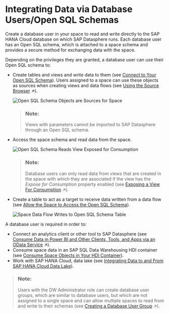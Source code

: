 <!-- loio3de55a78a4614deda589633baea28645 -->

# Integrating Data via Database Users/Open SQL Schemas

Create a database user in your space to read and write directly to the SAP HANA Cloud database on which SAP Datasphere runs. Each database user has an Open SQL schema, which is attached to a space schema and provides a secure method for exchanging data with the space.

Depending on the privileges they are granted, a database user can use their Open SQL schema to:

-   Create tables and views and write data to them \(see [Connect to Your Open SQL Schema](connect-to-your-open-sql-schema-b78ad20.md)\). Users assigned to a space can use these objects as sources when creating views and data flows \(see [Using the Source Browser](https://help.sap.com/viewer/24f836070a704022a40c15442163e5cf/DEV_CURRENT/en-US/7d2b21d974e44bdc9d548cf7532b5a43.html "You use the Source Browser to add objects as sources for your data flow, graphical view, SQL view, or intelligent lookup. In an E/R model you add objects to visualize them together in a diagram, including importing objects from connections and other sources, and prepare them for use in other editors.") :arrow_upper_right:\).

    ![Open SQL Schema Objects are Sources for Space](images/Open_SQL_as_Source_6401fe8.png)

    > ### Note:  
    > Views with parameters cannot be imported to SAP Datasphere through an Open SQL schema.

-   Access the space schema and read data from the space.

    ![Open SQL Schema Reads View Exposed for Consumption](images/Open_SQL_Read_Exposed_View_a9a83fe.png)

    > ### Note:  
    > Database users can only read data from views that are created in the space with which they are associated if the view has the *Expose for Consumption* property enabled \(see [Exposing a View For Consumption](https://help.sap.com/viewer/24f836070a704022a40c15442163e5cf/DEV_CURRENT/en-US/40ec77ec24f244279a81448969a7e769.html "When your view is ready, you can make its data available for consumption in SAP Analytics Cloud and other clients, tools, and apps.") :arrow_upper_right:\).

-   Create a table to act as a target to receive data written from a data flow \(see [Allow the Space to Access the Open SQL Schema](allow-the-space-to-access-the-open-sql-schema-7eaa370.md)\).

    ![Space Data Flow Writes to Open SQL Schema Table](images/Open_SQL_Write_from_Space_1a84b15.png)


A database user is required in order to:

-   Connect an analytics client or other tool to SAP Datasphere \(see [Consume Data in Power BI and Other Clients, Tools, and Apps via an OData Service](https://help.sap.com/viewer/43509d67b8b84e66a30851e832f66911/cloud/en-US/add771abf6f54c9d8de4c7e470a0e6f0.html "You can consume data exposed as views in Microsoft Power BI and other third-party clients, tools, and apps via the OData API.") :arrow_upper_right:\).
-   Consume space data in an SAP SQL Data Warehousing HDI container \(see [Consume Space Objects in Your HDI Container](../../Exchanging-Data-with-SAP-SQL-Data-Warehousing-HDI-Container/consume-space-objects-in-your-hdi-container-656eebc.md)\).
-   Work with SAP HANA Cloud, data lake \(see [Integrating Data to and From SAP HANA Cloud Data Lake](../../Integrating-Data-to-and-From-HANA-Cloud/integrating-data-to-and-from-sap-hana-cloud-data-lake-e84545b.md)\).

> ### Note:  
> Users with the DW Administrator role can create database user groups, which are similar to database users, but which are not assigned to a single space and can allow multiple spaces to read from and write to their schemas \(see [Creating a Database User Group](https://help.sap.com/viewer/935116dd7c324355803d4b85809cec97/DEV_CURRENT/en-US/1097a470be40432e89f91288bdc14378.html "Users with the DW Administrator role can create database user groups in SAP Datasphere to allow users to work in a sandboxed area in the underlying SAP HANA Cloud database, unattached to any space. These users can transfer an existing data warehouse implementation into the SAP Datasphere database or do any other work in SAP HANA Cloud and then make it available to one or more spaces as appropriate.") :arrow_upper_right:\).

